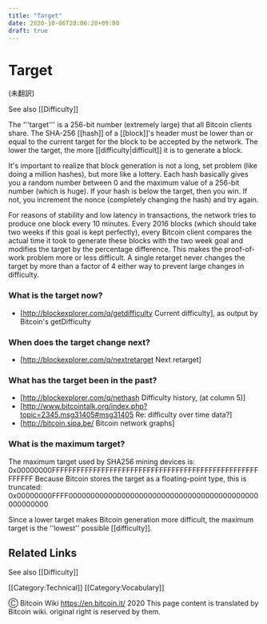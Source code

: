 ```yaml
---
title: "Target"
date: 2020-10-06T20:06:20+09:00
draft: true
---
```


# Target

(未翻訳)

See also [[Difficulty]]

The '''target''' is a 256-bit number (extremely large) that all Bitcoin clients
share. The SHA-256 [[hash]] of a [[block]]'s header must be lower than or equal
to the current target for the block to be accepted by the network. The lower the
target, the more [[difficulty|difficult]] it is to generate a block.

It's important to realize that block generation is not a long, set problem (like
doing a million hashes), but more like a lottery. Each hash basically gives you
a random number between 0 and the maximum value of a 256-bit number (which is
huge). If your hash is below the target, then you win. If not, you increment the
nonce (completely changing the hash) and try again.

For reasons of stability and low latency in transactions, the network tries to
produce one block every 10 minutes. Every 2016 blocks (which should take two
weeks if this goal is kept perfectly), every Bitcoin client compares the actual
time it took to generate these blocks with the two week goal and modifies the
target by the percentage difference. This makes the proof-of-work problem more
or less difficult. A single retarget never changes the target by more than a
factor of 4 either way to prevent large changes in difficulty.

### What is the target now?

- [http://blockexplorer.com/q/getdifficulty Current difficulty], as output by
  Bitcoin's getDifficulty

### When does the target change next?

- [http://blockexplorer.com/q/nextretarget Next retarget]

### What has the target been in the past?

- [http://blockexplorer.com/q/nethash Difficulty history, (at column 5)]
- [http://www.bitcointalk.org/index.php?topic=2345.msg31405#msg31405 Re:
  difficulty over time data?]
- [http://bitcoin.sipa.be/ Bitcoin network graphs]

### What is the maximum target?

The maximum target used by SHA256 mining devices is:
0x00000000FFFFFFFFFFFFFFFFFFFFFFFFFFFFFFFFFFFFFFFFFFFFFFFFFFFFFFFF Because
Bitcoin stores the target as a floating-point type, this is truncated:
0x00000000FFFF0000000000000000000000000000000000000000000000000000

Since a lower target makes Bitcoin generation more difficult, the maximum target
is the ''lowest'' possible [[difficulty]].

## Related Links

See also [[Difficulty]]

[[Category:Technical]] [[Category:Vocabulary]]

Ⓒ Bitcoin Wiki https://en.bitcoin.it/ 2020 This page content is translated by
Bitcoin wiki. original right is reserved by them.

